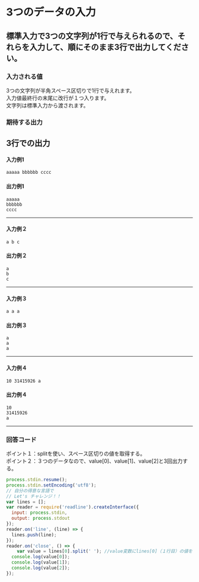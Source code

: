# 3つのデータの入力
## 標準入力で3つの文字列が1行で与えられるので、それらを入力して、順にそのまま3行で出力してください。
### 入力される値
3つの文字列が半角スペース区切りで1行で与えれます。  
入力値最終行の末尾に改行が１つ入ります。  
文字列は標準入力から渡されます。  
### 期待する出力
3行での出力
---

#### 入力例1

```
aaaaa bbbbbb cccc
```
#### 出力例1
```
aaaaa
bbbbbb
cccc
```
---

#### 入力例２

```
a b c
```
#### 出力例２
```
a
b
c
```
---

#### 入力例３

```
a a a
```
#### 出力例３
```
a
a
a
```
---

#### 入力例４

```
10 31415926 a
```
#### 出力例４
```
10
31415926
a
```
---

### 回答コード
ポイント１：splitを使い、スペース区切りの値を取得する。  
ポイント２：３つのデータなので、value[0]、value[1]、value[2]と3回出力する。
```js
process.stdin.resume();
process.stdin.setEncoding('utf8');
// 自分の得意な言語で
// Let's チャレンジ！！
var lines = [];
var reader = require('readline').createInterface({
  input: process.stdin,
  output: process.stdout
});
reader.on('line', (line) => {
  lines.push(line);
});
reader.on('close', () => {
    var value = lines[0].split(' '); //value変数にlines[0]（１行目）の値を取得
  console.log(value[0]);
  console.log(value[1]);
  console.log(value[2]);
});
```
